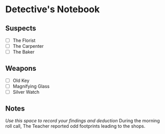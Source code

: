 # Detective's Notebook

## Suspects
- [ ] The Florist
- [ ] The Carpenter
- [ ] The Baker

## Weapons
- [ ] Old Key
- [ ] Magnifying Glass
- [ ] Silver Watch

## Notes
*Use this space to record your findings and deduction*
During the morning roll call, The Teacher reported odd footprints leading to the shops.
